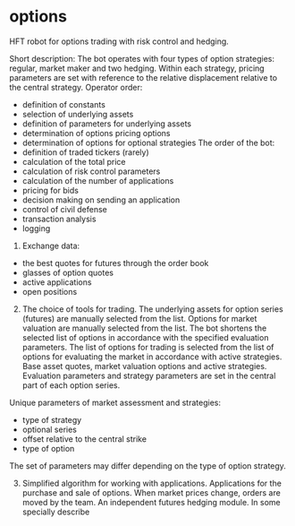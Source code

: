 # options
HFT robot for options trading with risk control and hedging.

Short description:
The bot operates with four types of option strategies: regular, market maker and two hedging.
Within each strategy, pricing parameters are set with reference to the relative displacement relative to the central strategy.
Operator order:
- definition of constants
- selection of underlying assets
- definition of parameters for underlying assets
- determination of options pricing options
- determination of options for optional strategies
The order of the bot:
- definition of traded tickers (rarely)
- calculation of the total price
- calculation of risk control parameters
- calculation of the number of applications
- pricing for bids
- decision making on sending an application
- control of civil defense
- transaction analysis
- logging

1. Exchange data:
- the best quotes for futures through the order book
- glasses of option quotes
- active applications
- open positions

2. The choice of tools for trading.
The underlying assets for option series (futures) are manually selected from the list.
Options for market valuation are manually selected from the list. The bot shortens the selected list of options in accordance with the specified evaluation parameters.
The list of options for trading is selected from the list of options for evaluating the market in accordance with active strategies.
Base asset quotes, market valuation options and active strategies.
Evaluation parameters and strategy parameters are set in the central part of each option series.

Unique parameters of market assessment and strategies:
- type of strategy
- optional series
- offset relative to the central strike
- type of option

The set of parameters may differ depending on the type of option strategy.

3. Simplified algorithm for working with applications.
Applications for the purchase and sale of options.
When market prices change, orders are moved by the team.
An independent futures hedging module.
In some specially describe